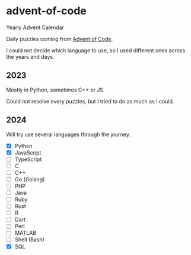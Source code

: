 # advent-of-code
Yearly Advent Calendar

Daily puzzles coming from [Advent of Code](https://adventofcode.com/).

I could not decide which language to use, so I used different ones across the years and days.

## 2023

Mostly in Python, sometimes C++ or JS.

Could not resolve every puzzles, but I tried to do as much as I could.

## 2024

Will try use several languages through the journey.

- [x] Python
- [x] JavaScript
- [ ] TypeScript
- [ ] C
- [ ] C++
- [ ] Go (Golang)
- [ ] PHP
- [ ] Java
- [ ] Ruby
- [ ] Rust
- [ ] R
- [ ] Dart
- [ ] Perl
- [ ] MATLAB
- [ ] Shell (Bash)
- [x] SQL
